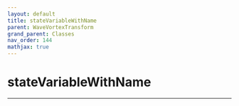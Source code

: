 ```yaml
---
layout: default
title: stateVariableWithName
parent: WaveVortexTransform
grand_parent: Classes
nav_order: 144
mathjax: true
---
```


#  stateVariableWithName




---

